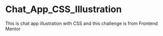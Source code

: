 # Chat_App_CSS_Illustration
This is chat app illustration with CSS and this challenge is from Frontend Mentor

